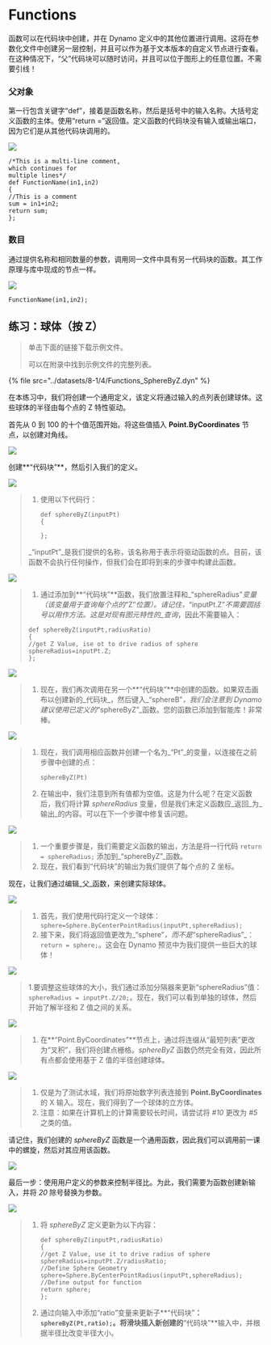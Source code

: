 # Functions

函数可以在代码块中创建，并在 Dynamo 定义中的其他位置进行调用。这将在参数化文件中创建另一层控制，并且可以作为基于文本版本的自定义节点进行查看。在这种情况下，“父”代码块可以随时访问，并且可以位于图形上的任意位置。不需要引线！

### 父对象

第一行包含关键字“def”，接着是函数名称，然后是括号中的输入名称。大括号定义函数的主体。使用“return =”返回值。定义函数的代码块没有输入或输出端口，因为它们是从其他代码块调用的。

![](<../images/8-1/4/functions parent def.jpg>)

```
/*This is a multi-line comment,
which continues for
multiple lines*/
def FunctionName(in1,in2)
{
//This is a comment
sum = in1+in2;
return sum;
};
```

### 数目

通过提供名称和相同数量的参数，调用同一文件中具有另一代码块的函数。其工作原理与库中现成的节点一样。

![](<../images/8-1/4/functions children call def.jpg>)

```
FunctionName(in1,in2);
```

## 练习：球体（按 Z）

> 单击下面的链接下载示例文件。
>
> 可以在附录中找到示例文件的完整列表。

{% file src="../datasets/8-1/4/Functions_SphereByZ.dyn" %}

在本练习中，我们将创建一个通用定义，该定义将通过输入的点列表创建球体。这些球体的半径由每个点的 Z 特性驱动。

首先从 0 到 100 的十个值范围开始。将这些值插入 **Point.ByCoordinates** 节点，以创建对角线。

![](<../images/8-1/4/functions - exercise - 01.jpg>)

创建**“代码块”**，然后引入我们的定义。

![](<../images/8-1/4/functions - exercise - 02.jpg>)

> 1. 使用以下代码行：
>
>    ```
>    def sphereByZ(inputPt)
>    {
>    
>    };
>    ```
>
> _“inputPt”_是我们提供的名称，该名称用于表示将驱动函数的点。目前，该函数不会执行任何操作，但我们会在即将到来的步骤中构建此函数。

![](<../images/8-1/4/functions - exercise - 03.jpg>)

> 1. 通过添加到**“代码块”**函数，我们放置注释和_“sphereRadius”_变量（该变量用于查询每个点的_“Z”_位置）。请记住，_“inputPt.Z”_不需要圆括号以用作方法。这是对现有图元特性的_查询_，因此不需要输入：
>
> ```
> def sphereByZ(inputPt,radiusRatio)
> {
> //get Z Value, ise ot to drive radius of sphere
> sphereRadius=inputPt.Z;
> };
> ```

![](<../images/8-1/4/functions - exercise - 04.jpg>)

> 1. 现在，我们再次调用在另一个**“代码块”**中创建的函数。如果双击画布以创建新的_代码块_，然后键入_“sphereB”_，我们会注意到 Dynamo 建议使用已定义的_“sphereByZ”_函数。您的函数已添加到智能库！非常棒。

![](<../images/8-1/4/functions - exercise - 05.jpg>)

> 1. 现在，我们调用相应函数并创建一个名为_“Pt”_的变量，以连接在之前步骤中创建的点：
>
>    ```
>    sphereByZ(Pt)
>    ```
> 2. 在输出中，我们注意到所有值都为空值。这是为什么呢？在定义函数后，我们将计算 _sphereRadius_ 变量，但是我们未定义函数应_返回_为_输出_的内容。可以在下一个步骤中修复该问题。

![](<../images/8-1/4/functions - exercise - 06.jpg>)

> 1. 一个重要步骤是，我们需要定义函数的输出，方法是将一行代码 `return = sphereRadius;` 添加到_“sphereByZ”_函数。
> 2. 现在，我们看到“代码块”的输出为我们提供了每个点的 Z 坐标。

现在，让我们通过编辑_父_函数，来创建实际球体。

![](<../images/8-1/4/functions - exercise - 07.jpg>)

> 1. 首先，我们使用代码行定义一个球体：`sphere=Sphere.ByCenterPointRadius(inputPt,sphereRadius);`
> 2. 接下来，我们将返回值更改为_“sphere”_，而不是_“sphereRadius”_：`return = sphere;`。这会在 Dynamo 预览中为我们提供一些巨大的球体！

![](<../images/8-1/4/functions - exercise - 08.jpg>)

> 1\.要调整这些球体的大小，我们通过添加分隔器来更新“sphereRadius”值：`sphereRadius = inputPt.Z/20;`。现在，我们可以看到单独的球体，然后开始了解半径和 Z 值之间的关系。

![](<../images/8-1/4/functions - exercise - 09.jpg>)

> 1. 在**“Point.ByCoordinates”**节点上，通过将连缀从“最短列表”更改为“叉积”，我们将创建点栅格。_sphereByZ_ 函数仍然完全有效，因此所有点都会使用基于 Z 值的半径创建球体。

![](<../images/8-1/4/functions - exercise - 10.jpg>)

> 1. 仅是为了测试水域，我们将原始数字列表连接到 **Point.ByCoordinates** 的 X 输入。现在，我们得到了一个球体的立方体。
> 2. 注意：如果在计算机上的计算需要较长时间，请尝试将 _#10_ 更改为 _#5_ 之类的值。

请记住，我们创建的 _sphereByZ_ 函数是一个通用函数，因此我们可以调用前一课中的螺旋，然后对其应用该函数。

![](<../images/8-1/4/functions - exercise - 11.jpg>)

最后一步：使用用户定义的参数来控制半径比。为此，我们需要为函数创建新输入，并将 _20_ 除号替换为参数。

![](<../images/8-1/4/functions - exercise - 12.jpg>)

> 1. 将 _sphereByZ_ 定义更新为以下内容：
>
>    ```
>    def sphereByZ(inputPt,radiusRatio)
>    {
>    //get Z Value, use it to drive radius of sphere
>    sphereRadius=inputPt.Z/radiusRatio;
>    //Define Sphere Geometry
>    sphere=Sphere.ByCenterPointRadius(inputPt,sphereRadius);
>    //Define output for function
>    return sphere;
>    };
>    ```
> 2. 通过向输入中添加“ratio”变量来更新子**“代码块”**：`sphereByZ(Pt,ratio);`。将滑块插入新创建的**“代码块”**输入中，并根据半径比改变半径大小。
